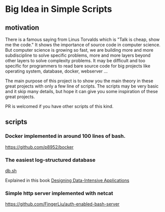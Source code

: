 # Big Idea in Simple Scripts

## motivation

There is a famous saying from Linus Torvalds which is "Talk is cheap, show me the code."
It shows the importance of source code in computer science.
But computer science is growing so fast, we are building more and more subdiscipline to solve 
specific problems, more and more layers beyond other layers to solve complexity problems.
It may be difficult and too specific for programmers to read bare source code for big projects
like operating system, database, docker, webserver ...

The main purpose of this project is to show you the main theory in these great projects with only
a few line of scripts.
The scripts may be very basic and it skip many details, but hope it can give you some inspiration 
of these great projects.

PR is welcomed if you have other scripts of this kind.


## scripts

### Docker implemented in around 100 lines of bash.
https://github.com/p8952/bocker

### The easiest log-structured database

[db.sh](https://github.com/FingerLiu/BISS/blob/master/scripts/db.sh)

Explained in this book [Designing Data-Intensive Applications](https://www.oreilly.com/library/view/designing-data-intensive-applications/9781491903063/)

### Simple http server implemented with netcat

https://github.com/FingerLiu/auth-enabled-bash-server
